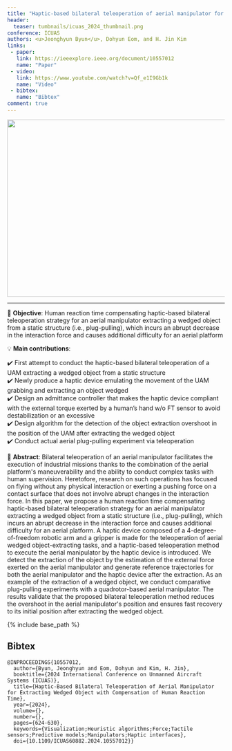 ```yaml
---
title: "Haptic-based bilateral teleoperation of aerial manipulator for extracting wedged object with compensation of human reaction time"
header:
  teaser: tumbnails/icuas_2024_thumbnail.png
conference: ICUAS
authors: <u>Jeonghyun Byun</u>, Dohyun Eom, and H. Jin Kim
links:
 - paper:
   link: https://ieeexplore.ieee.org/document/10557012
   name: "Paper"
 - video:
   link: https://www.youtube.com/watch?v=Qf_e1I9Gb1k
   name: "Video"
 - bibtex: 
   name: "Bibtex"
comment: true
---
```


<center><img src="/images/tumbnails/icuas_2024_thumbnail.png" width="588" height="410"></center>

---

🥅 **Objective**: Human reaction time compensating haptic-based bilateral teleoperation strategy for an aerial manipulator extracting a wedged object from a static structure (i.e., plug-pulling), which incurs an abrupt decrease in the interaction force and causes additional difficulty for an aerial platform

💡 **Main contributions**:

✔️ First attempt to conduct the haptic-based bilateral teleoperation of a UAM extracting a wedged object from a static structure <br>
✔️ Newly produce a haptic device emulating the movement of the UAM grabbing and extracting an object wedged <br> 
✔️ Design an admittance controller that makes the haptic device compliant with the external torque exerted by a human’s hand w/o FT sensor to avoid destabilization or an excessive <br>
✔️ Design algorithm for the detection of the object extraction overshoot in the position of the UAM after extracting the wedged object <br>
✔️ Conduct actual aerial plug-pulling experiment via teleoperation 

📃 **Abstract**: Bilateral teleoperation of an aerial manipulator facilitates the execution of industrial missions thanks to the combination of the aerial platform's maneuverability and the ability to conduct complex tasks with human supervision. Heretofore, research on such operations has focused on flying without any physical interaction or exerting a pushing force on a contact surface that does not involve abrupt changes in the interaction force. In this paper, we propose a human reaction time compensating haptic-based bilateral teleoperation strategy for an aerial manipulator extracting a wedged object from a static structure (i.e., plug-pulling), which incurs an abrupt decrease in the interaction force and causes additional difficulty for an aerial platform. A haptic device composed of a 4-degree-of-freedom robotic arm and a gripper is made for the teleoperation of aerial wedged object-extracting tasks, and a haptic-based teleoperation method to execute the aerial manipulator by the haptic device is introduced. We detect the extraction of the object by the estimation of the external force exerted on the aerial manipulator and generate reference trajectories for both the aerial manipulator and the haptic device after the extraction. As an example of the extraction of a wedged object, we conduct comparative plug-pulling experiments with a quadrotor-based aerial manipulator. The results validate that the proposed bilateral teleoperation method reduces the overshoot in the aerial manipulator's position and ensures fast recovery to its initial position after extracting the wedged object.

{% include base_path %}

## Bibtex <a id="bibtex"></a>
```
@INPROCEEDINGS{10557012,
  author={Byun, Jeonghyun and Eom, Dohyun and Kim, H. Jin},
  booktitle={2024 International Conference on Unmanned Aircraft Systems (ICUAS)}, 
  title={Haptic-Based Bilateral Teleoperation of Aerial Manipulator for Extracting Wedged Object with Compensation of Human Reaction Time}, 
  year={2024},
  volume={},
  number={},
  pages={624-630},
  keywords={Visualization;Heuristic algorithms;Force;Tactile sensors;Predictive models;Manipulators;Haptic interfaces},
  doi={10.1109/ICUAS60882.2024.10557012}}
```
